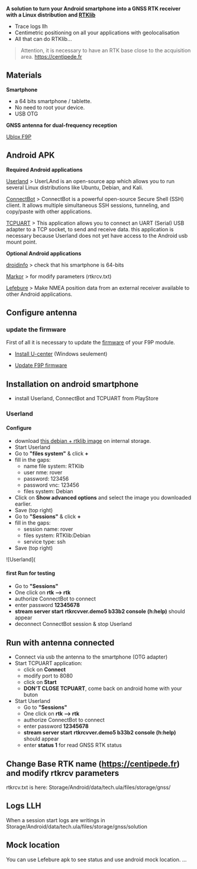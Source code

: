 **A solution to turn your Android smartphone into a GNSS RTK receiver with a Linux distribution and [RTKlib](http://www.rtklib.com/)**

* Trace logs llh
* Centimetric positioning on all your applications with geolocalisation
* All that can do RTKlib...

> Attention, it is necessary to have an RTK base close to the acquisition area. https://centipede.fr


## Materials

**Smartphone**

* a 64 bits smartphone / tablette.
* No need to root your device.
* USB OTG

**GNSS antenna for dual-frequency reception**

[Ublox F9P](https://store.drotek.com/sirius-rtk-gnss-rover-f9p)

## Android APK

**Required Android applications**

[Userland](https://play.google.com/store/apps/details?id=tech.ula&gl=FR) > UserLAnd is an open-source app which allows you to run several Linux distributions like Ubuntu,
Debian, and Kali.

[ConnectBot](https://play.google.com/store/apps/details?id=org.connectbot&hl=fr) > ConnectBot is a powerful open-source Secure Shell (SSH) client. It allows multiple simultaneous SSH sessions, tunneling, and copy/paste with other applications.

[TCPUART](https://play.google.com/store/apps/details?id=com.hardcodedjoy.tcpuart&gl=FR) > This application allows you to connect an UART (Serial) USB adapter to a TCP socket, to send and receive data. this application is necessary because Userland does not yet have access to the Android usb mount point.

**Optional Android applications**

[droidinfo](https://play.google.com/store/apps/details?id=com.inkwired.droidinfo&hl=fr) > check that his smartphone is 64-bits

[Markor](https://play.google.com/store/apps/details?id=net.gsantner.markor&gl=FR) > for modify parameters (rtkrcv.txt)

[Lefebure](https://play.google.com/store/apps/details?id=com.lefebure.ntripclient&gl=FR) > Make NMEA position data from an external receiver available to other Android applications.

## Configure antenna

### update the firmware

First of all it is necessary to update the [firmware](https://fr.wikipedia.org/wiki/Firmware) of your F9P module.

* [Install U-center](https://www.u-blox.com/en/product/u-center) (Windows seulement)

* [Update F9P firmware](https://drotek.gitbook.io/rtk-f9p-positioning-solutions/tutorials/updating-zed-f9p-firmware)

## Installation on android smartphone

* install Userland, ConnectBot and TCPUART from PlayStore

### Userland

#### Configure

* download [this debian + rtklib image](https://github.com/jancelin/RTKlibDroid/releases/download/RTKlibDroid_0.1/rtk-debian-rootfs.tar.gz) on internal storage.
* Start Userland
* Go to **"files system"** & click **+**
* fill in the gaps:
  * name file system: RTKlib
  * user nme: rover
  * password: 123456
  * password vnc: 123456
  * files system: Debian
* Click on **Show advanced options** and select the image you downloaded earlier.
* Save (top right)
* Go to **"Sessions"** & click **+**
* fill in the gaps:
  * session name: rover
  * files system: RTKlib:Debian
  * service type: ssh
* Save (top right)

![Userland](

#### first Run for testing

* Go to **"Sessions"**
* One click on **rtk --> rtk**
* authorize ConnectBot to connect
* enter password **12345678**
* **stream server start** **rtkrcvver.demo5 b33b2 console (h:help)** should appear
* deconnect ConnectBot session & stop Userland

## Run with antenna connected

* Connect via usb the antenna to the smartphone (OTG adapter)
* Start TCPUART application:
  * click on **Connect**
  * modify port to 8080
  * click on **Start**
  * **DON'T CLOSE TCPUART**, come back on android home with your buton
* Start Userland
  * Go to **"Sessions"**
  * One click on **rtk --> rtk**
  * authorize ConnectBot to connect
  * enter password **12345678**
  * **stream server start** **rtkrcvver.demo5 b33b2 console (h:help)** should appear
  * enter **status 1** for read GNSS RTK status

## Change Base RTK name (https://centipede.fr) and modify rtkrcv parameters

rtkrcv.txt is here: Storage/Android/data/tech.ula/files/storage/gnss/

## Logs LLH

When a session start logs are writings in Storage/Android/data/tech.ula/files/storage/gnss/solution

## Mock location

You can use Lefebure apk to see status and use android mock location.
...
